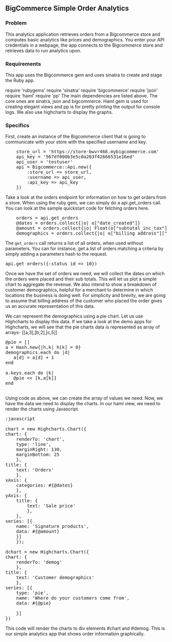 ## BigCommerce Simple Order Analytics

### Problem
This analytics application retrieves orders from a Bigcommerce store and computes basic analytics like prices and demographics.  You enter your API credentials in a webpage, the app connects to the Bigcommerce store and retrieves data to run analytics upon. 

### Requirements
This app uses the Bigcommerce gem and uses sinatra to create and stage the Ruby app.

require 'rubygems'
require 'sinatra'
require 'bigcommerce'
require 'json'
require 'haml'
require 'pp'
The main dependencies are listed above. The core ones are sinatra, json and bigcommerce. Haml gem is used for creating elegant views and pp is for pretty printing the output for console logs. We also use highcharts to display the graphs.

### Specifics

First, create an instance of the Bigcommerce client that is going to communicate with your store with the specified username and key. 
<pre>
    store_url = 'https://store-bwvr466.mybigcommerce.com'
    api_key = '567df000b3e5c0a203f42666531e16ed'
    api_user = 'testuser'
    api = Bigcommerce::Api.new({
        :store_url => store_url,
        :username => api_user,
        :api_key => api_key
    })
</pre>

Take a look at the orders endpoint for information on how to get orders from a store. When using the ruby gem, we can simply do a api.get_orders call. You can look at the sample quickstart code for fetching orders here.

<pre>
    orders = api.get_orders
    @dates = orders.collect{|o| o["date_created"]}
    @amount = orders.collect{|o| Float(o["subtotal_inc_tax"])}
    demographics = orders.collect{|o| o["billing_address"]["state"]}
</pre>

The <code>get_orders</code> call returns a list of all orders, when used without parameters. You can for instance, get a list of orders matching a criteria by simply adding a parameters hash to the request. 
<pre>
api.get_orders({:status_id => 10})
</pre>

Once we have the set of orders we need, we will collect the dates on which the orders were placed and their sub totals. This will let us plot a simple chart to aggregate the revenue. We also intend to show a breakdown of customer demographics, helpful for a merchant to determine in which locations the business is doing well. For simplicity and brevity, we are going to assume that billing address of the customer who placed the order gives us an accurate representation of this data.

We can represent the demographics using a pie chart. Let us use Highcharts to display this data. If we take a look at the demo apps for Highcharts, we will see that the pie charts data is represented as array of arrays-  [[a,3],[b,2],[c,5]]

<pre>
@pie = [] 
a = Hash.new{|h,k| h[k] = 0}
demographics.each do |d|
   a[d] = a[d] + 1
end

a.keys.each do |k|
   @pie << [k,a[k]]
end

</pre>

Using code as above, we can create the array of values we need. Now, we have the data we need to display the charts. In our haml view, we need to render the charts using Javascript.

<pre>
:javascript

chart = new Highcharts.Chart({
chart: {
    renderTo: 'chart',
    type: 'line',
    marginRight: 130,
    marginBottom: 25
    },
title: {
    text: 'Orders'
    },
xAxis: {
    categories: #{@dates}
    },
yAxis: {
    title: {
        text: 'Sale price'
        },
    },
series: [{
    name: 'Signature products',
    data: #{@amount}
    }]
    });

dchart = new Highcharts.Chart({
chart: {
    renderTo: 'demog'
    },
title: {
    text: 'Customer demographics'
    },
series: [{
    type: 'pie',
    name: 'Where do your customers come from',
    data: #{@pie}

    }]
})
</pre>
This code will render the charts to div elements #chart and #demog. This is our simple analytics app that shows order information graphically. 